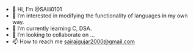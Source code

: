 - 👋 Hi, I’m @SAiii0101
- 👀 I’m interested in modifying the functionality of languages in my own way.
- 🌱 I’m currently learning C, DSA.
- 💞️ I’m looking to collaborate on ...
- 📫 How to reach me sairajgujar2000@gmail.com

<!---
SAiii0101/SAiii0101 is a ✨ special ✨ repository because its `README.md` (this file) appears on your GitHub profile.
You can click the Preview link to take a look at your changes.
--->
